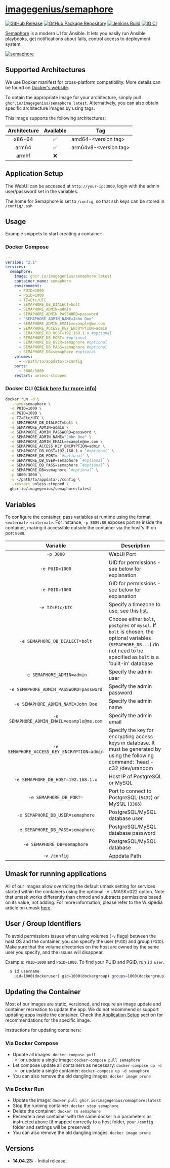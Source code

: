 <!-- DO NOT EDIT THIS FILE MANUALLY  -->

# [imagegenius/semaphore](https://github.com/imagegenius/docker-semaphore)

[![GitHub Release](https://img.shields.io/github/release/imagegenius/docker-semaphore.svg?color=007EC6&labelColor=555555&logoColor=ffffff&style=for-the-badge&logo=github)](https://github.com/imagegenius/docker-semaphore/releases)
[![GitHub Package Repository](https://shields.io/badge/GitHub%20Package-blue?logo=github&logoColor=ffffff&style=for-the-badge)](https://github.com/imagegenius/docker-semaphore/packages)
[![Jenkins Build](https://img.shields.io/jenkins/build?labelColor=555555&logoColor=ffffff&style=for-the-badge&jobUrl=https%3A%2F%2Fci.imagegenius.io%2Fjob%2FDocker-Pipeline-Builders%2Fjob%2Fdocker-semaphore%2Fjob%2Fmain%2F&logo=jenkins)](https://ci.imagegenius.io/job/Docker-Pipeline-Builders/job/docker-semaphore/job/main/)
[![IG CI](https://img.shields.io/badge/dynamic/yaml?color=007EC6&labelColor=555555&logoColor=ffffff&style=for-the-badge&label=CI&query=CI&url=https%3A%2F%2Fci-tests.imagegenius.io%2Fsemaphore%2Flatest-main%2Fci-status.yml)](https://ci-tests.imagegenius.io/semaphore/latest-main/index.html)

[Semaphore](https://www.ansible-semaphore.com/) is a modern UI for Ansible. It lets you easily run Ansible playbooks, get notifications about fails, control access to deployment system.

[![semaphore](https://dashboard.snapcraft.io/site_media/appmedia/2020/11/Screenshot_2020-11-21_at_02.05.22.png)](https://www.ansible-semaphore.com/)

## Supported Architectures

We use Docker manifest for cross-platform compatibility. More details can be found on [Docker's website](https://github.com/docker/distribution/blob/master/docs/spec/manifest-v2-2.md#manifest-list).

To obtain the appropriate image for your architecture, simply pull `ghcr.io/imagegenius/semaphore:latest`. Alternatively, you can also obtain specific architecture images by using tags.

This image supports the following architectures:

| Architecture | Available | Tag |
| :----: | :----: | ---- |
| x86-64 | ✅ | amd64-\<version tag\> |
| arm64 | ✅ | arm64v8-\<version tag\> |
| armhf | ❌ | |

## Application Setup

The WebUI can be accessed at `http://your-ip:3000`, login with the admin user/password set in the variables.

The home for Semaphore is set to `/config`, so that ssh keys can be stored in `/config/.ssh`

## Usage

Example snippets to start creating a container:

### Docker Compose

```yaml
---
version: "2.1"
services:
  semaphore:
    image: ghcr.io/imagegenius/semaphore:latest
    container_name: semaphore
    environment:
      - PUID=1000
      - PGID=1000
      - TZ=Etc/UTC
      - SEMAPHORE_DB_DIALECT=bolt
      - SEMAPHORE_ADMIN=admin
      - SEMAPHORE_ADMIN_PASSWORD=password
      - "SEMAPHORE_ADMIN_NAME=John Doe"
      - SEMAPHORE_ADMIN_EMAIL=example@me.com
      - SEMAPHORE_ACCESS_KEY_ENCRYPTION=admin
      - SEMAPHORE_DB_HOST=192.168.1.x #optional
      - SEMAPHORE_DB_PORT= #optional
      - SEMAPHORE_DB_USER=semaphore #optional
      - SEMAPHORE_DB_PASS=semaphore #optional
      - SEMAPHORE_DB=semaphore #optional
    volumes:
      - </path/to/appdata>:/config
    ports:
      - 3000:3000
    restart: unless-stopped
```

### Docker CLI ([Click here for more info](https://docs.docker.com/engine/reference/commandline/cli/))

```bash
docker run -d \
  --name=semaphore \
  -e PUID=1000 \
  -e PGID=1000 \
  -e TZ=Etc/UTC \
  -e SEMAPHORE_DB_DIALECT=bolt \
  -e SEMAPHORE_ADMIN=admin \
  -e SEMAPHORE_ADMIN_PASSWORD=password \
  -e SEMAPHORE_ADMIN_NAME="John Doe" \
  -e SEMAPHORE_ADMIN_EMAIL=example@me.com \
  -e SEMAPHORE_ACCESS_KEY_ENCRYPTION=admin \
  -e SEMAPHORE_DB_HOST=192.168.1.x `#optional` \
  -e SEMAPHORE_DB_PORT= `#optional` \
  -e SEMAPHORE_DB_USER=semaphore `#optional` \
  -e SEMAPHORE_DB_PASS=semaphore `#optional` \
  -e SEMAPHORE_DB=semaphore `#optional` \
  -p 3000:3000 \
  -v </path/to/appdata>:/config \
  --restart unless-stopped \
  ghcr.io/imagegenius/semaphore:latest

```

## Variables

To configure the container, pass variables at runtime using the format `<external>:<internal>`. For instance, `-p 8080:80` exposes port `80` inside the container, making it accessible outside the container via the host's IP on port `8080`.

| Variable | Description |
| :----: | --- |
| `-p 3000` | WebUI Port |
| `-e PUID=1000` | UID for permissions - see below for explanation |
| `-e PGID=1000` | GID for permissions - see below for explanation |
| `-e TZ=Etc/UTC` | Specify a timezone to use, see this [list](https://en.wikipedia.org/wiki/List_of_tz_database_time_zones#List). |
| `-e SEMAPHORE_DB_DIALECT=bolt` | Choose either `bolt`, `postgres` or `mysql`. If `bolt` is chosen, the optional variables (`SEMAPHORE_DB...`) do not need to be specified as `bolt` is a 'built-in' database |
| `-e SEMAPHORE_ADMIN=admin` | Specify the admin user |
| `-e SEMAPHORE_ADMIN_PASSWORD=password` | Specify the admin password |
| `-e SEMAPHORE_ADMIN_NAME=John Doe` | Specify the admin name |
| `-e SEMAPHORE_ADMIN_EMAIL=example@me.com` | Specify the admin email |
| `-e SEMAPHORE_ACCESS_KEY_ENCRYPTION=admin` | Specify the key for encrypting access keys in database. It must be generated by using the following command: `head -c32 /dev/urandom | base64`. |
| `-e SEMAPHORE_DB_HOST=192.168.1.x` | Host IP of PostgreSQL or MySQL |
| `-e SEMAPHORE_DB_PORT=` | Port to connect to PostgreSQL (`5432`) or MySQL (`3306`) |
| `-e SEMAPHORE_DB_USER=semaphore` | PostgreSQL/MySQL database user |
| `-e SEMAPHORE_DB_PASS=semaphore` | PostgreSQL/MySQL database password |
| `-e SEMAPHORE_DB=semaphore` | PostgreSQL/MySQL database |
| `-v /config` | Appdata Path |

## Umask for running applications

All of our images allow overriding the default umask setting for services started within the containers using the optional -e UMASK=022 option. Note that umask works differently than chmod and subtracts permissions based on its value, not adding. For more information, please refer to the Wikipedia article on umask [here](https://en.wikipedia.org/wiki/Umask).

## User / Group Identifiers

To avoid permissions issues when using volumes (`-v` flags) between the host OS and the container, you can specify the user (`PUID`) and group (`PGID`). Make sure that the volume directories on the host are owned by the same user you specify, and the issues will disappear.

Example: `PUID=1000` and `PGID=1000`. To find your PUID and PGID, run `id user`.

```bash
  $ id username
    uid=1000(dockeruser) gid=1000(dockergroup) groups=1000(dockergroup)
```

## Updating the Container

Most of our images are static, versioned, and require an image update and container recreation to update the app. We do not recommend or support updating apps inside the container. Check the [Application Setup](#application-setup) section for recommendations for the specific image.

Instructions for updating containers:

### Via Docker Compose

* Update all images: `docker-compose pull`
  * or update a single image: `docker-compose pull semaphore`
* Let compose update all containers as necessary: `docker-compose up -d`
  * or update a single container: `docker-compose up -d semaphore`
* You can also remove the old dangling images: `docker image prune`

### Via Docker Run

* Update the image: `docker pull ghcr.io/imagegenius/semaphore:latest`
* Stop the running container: `docker stop semaphore`
* Delete the container: `docker rm semaphore`
* Recreate a new container with the same docker run parameters as instructed above (if mapped correctly to a host folder, your `/config` folder and settings will be preserved)
* You can also remove the old dangling images: `docker image prune`

## Versions

* **14.04.23:** - Initial release.
